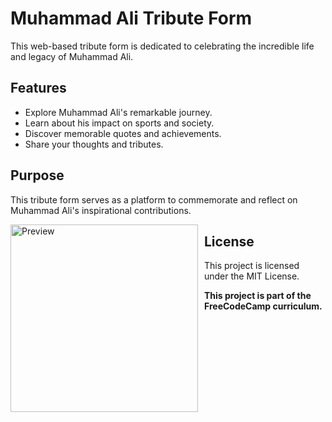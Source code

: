 # Muhammad Ali Tribute Form

This web-based tribute form is dedicated to celebrating the incredible life and legacy of Muhammad Ali.

## Features
- Explore Muhammad Ali's remarkable journey.
- Learn about his impact on sports and society.
- Discover memorable quotes and achievements.
- Share your thoughts and tributes.

## Purpose
This tribute form serves as a platform to commemorate and reflect on Muhammad Ali's inspirational contributions.

<div style="float: left; margin-right: 10px;">
  <img src="https://i.imgur.com/L3ORMHj.png" alt="Preview" width="300">
</div>

## License
This project is licensed under the MIT License.

**This project is part of the FreeCodeCamp curriculum.**

